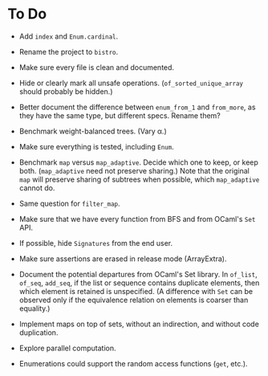 # To Do

* Add `index` and `Enum.cardinal`.

* Rename the project to `bistro`.

* Make sure every file is clean and documented.

* Hide or clearly mark all unsafe operations.
    (`of_sorted_unique_array` should probably be hidden.)

* Better document the difference between `enum_from_1` and `from_more`,
  as they have the same type, but different specs.
  Rename them?

* Benchmark weight-balanced trees. (Vary α.)

* Make sure everything is tested, including `Enum`.

* Benchmark `map` versus `map_adaptive`.
  Decide which one to keep, or keep both.
    (`map_adaptive` need not preserve sharing.)
  Note that the original `map` will preserve sharing of subtrees
  when possible, which `map_adaptive` cannot do.

* Same question for `filter_map`.

* Make sure that we have every function from BFS
  and from OCaml's `Set` API.

* If possible, hide `Signatures` from the end user.

* Make sure assertions are erased in release mode (ArrayExtra).

* Document the potential departures from OCaml's Set library.
  In `of_list`, `of_seq`, `add_seq`,
  if the list or sequence contains duplicate elements,
  then which element is retained is unspecified.
  (A difference with `Set` can be observed only if the equivalence relation
   on elements is coarser than equality.)

* Implement maps on top of sets,
  without an indirection,
  and without code duplication.

* Explore parallel computation.

* Enumerations could support the random access functions (`get`, etc.).
